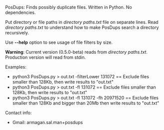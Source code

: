 PosDups: Finds possibly duplicate files. Written in Python. No dependencies.

Put directory or file paths in _directory paths.txt_ file on separate 
lines.
Read _directory paths.txt_ to understand how to make PosDups search a 
directory recursively.

Use **--help** option to see usage of file filters by size.

**Warning**: Current version (0.5.0-beta) reads from _directory paths.txt_.
Production version will read from stdin.

Examples:
  - python3 PosDups.py > out.txt -filterLower 131072  ==  Exclude files smaller than 128Kb, then write results to "out.txt"
  - python3 PosDups.py > out.txt -fl 131072  ==  Exclude files smaller than 128Kb, then write results to "out.txt"
  - python3 PosDups.py > out.txt -fl 131072 -fh 20971520 == Exclude files smaller than 128Kb and bigger than 20Mb then write results to "out.txt"

Contact info:
  - Gmail: armagan.sal.man+posdups
